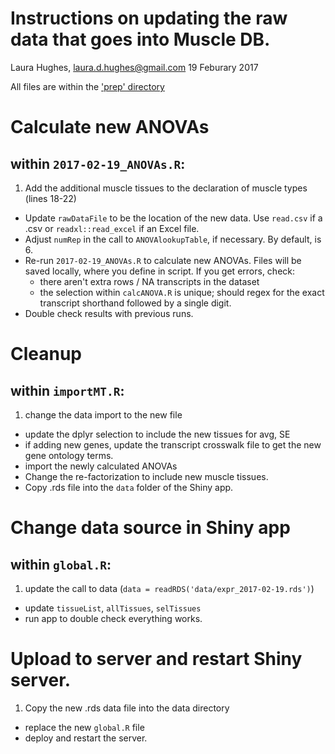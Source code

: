 # Instructions on updating the raw data that goes into Muscle DB.
Laura Hughes, laura.d.hughes@gmail.com
19 Feburary 2017

All files are within the ['prep' directory](https://github.com/flaneuse/muscleDB/tree/master/prep)

# Calculate new ANOVAs
## within `2017-02-19_ANOVAs.R`:
1. Add the additional muscle tissues to the declaration of muscle types (lines 18-22)
* Update `rawDataFile` to be the location of the new data. Use `read.csv` if a .csv or `readxl::read_excel` if an Excel file.
* Adjust `numRep` in the call to `ANOVAlookupTable`, if necessary.  By default, is 6.
* Re-run `2017-02-19_ANOVAs.R` to calculate new ANOVAs. Files will be saved locally, where you define in script. If you get errors, check:
  * there aren't extra rows / NA transcripts in the dataset
  * the selection within `calcANOVA.R` is unique; should regex for the exact transcript shorthand followed by a single digit.
* Double check results with previous runs.


# Cleanup 
## within `importMT.R`:
1. change the data import to the new file
* update the dplyr selection to include the new tissues for avg, SE
* if adding new genes, update the transcript crosswalk file to get the new gene ontology terms.
* import the newly calculated ANOVAs
* Change the re-factorization to include new muscle tissues.
* Copy .rds file into the `data` folder of the Shiny app.

# Change data source in Shiny app 
## within `global.R`:
1. update the call to data (`data = readRDS('data/expr_2017-02-19.rds')`)
* update `tissueList`, `allTissues`, `selTissues`
* run app to double check everything works.

# Upload to server and restart Shiny server.
1. Copy the new .rds data file into the data directory
* replace the new `global.R` file
* deploy and restart the server.